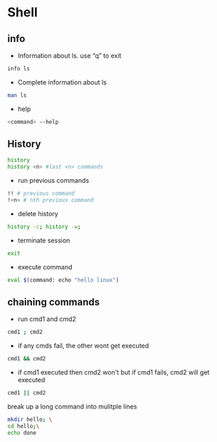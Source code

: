 # Shell

## info
- Information about ls. use “q” to exit
```bash
info ls
```
- Complete information about ls
```bash
man ls
```

- help
```bash
<command> --help
```

## History

```bash
history
history <n> #last <n> commands
```
- run previous commands
```bash
!! # previous command
!<n> # nth previous command
```

- delete history
```bash
history -c; history -w;
```

- terminate session
```bash
exit
```

- execute command
```bash
eval $(command: echo "hello linux")
```

## chaining commands
- run cmd1 and cmd2
```bash
cmd1 ; cmd2
```

- if any cmds fail, the other wont get executed
```bash
cmd1 && cmd2
```

- if cmd1 executed then cmd2 won't but if cmd1 fails, cmd2 will get executed
```bash
cmd1 || cmd2
```

break up a long command into mulitple lines
```bash
mkdir hello; \
cd hello;\
echo done
```